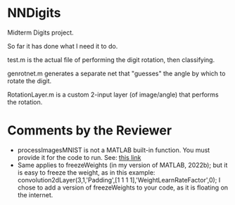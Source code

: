 # NNDigits
Midterm Digits project.

So far it has done what I need it to do.

test.m is the actual file of performing the digit rotation, then classifying.

genrotnet.m generates a separate net that "guesses" the angle by which to rotate the digit.

RotationLayer.m is a custom 2-input layer (of image/angle) that performs the rotation.


# Comments by the Reviewer

* processImagesMNIST is not a MATLAB built-in function. You must provide it for the code to run.
  See: [this link](https://www.mathworks.com/matlabcentral/answers/514716-i-cannot-find-the-helper-functions-processimagesmnist-and-processlabelsmnist)
* Same applies to freezeWeights (in my version of MATLAB, 2022b); but it is easy to freeze the weight, as in this example:
                  convolution2dLayer(3,1,'Padding',[1 1 1 1],'WeightLearnRateFactor',0); 
  I chose to add a version of freezeWeights to your code, as it is floating on the internet.
